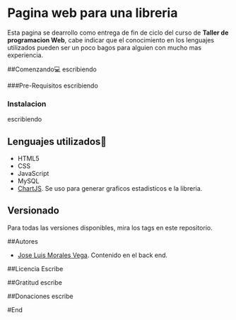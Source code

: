 # Pagina web para una libreria

Esta pagina se dearrollo como entrega de fin de ciclo del curso de **Taller de programacion Web**, cabe indicar que el conocimiento en los lenguajes utilizados pueden ser un poco bagos para alguien con mucho mas experiencia.

##Comenzando💻
escribiendo

###Pre-Requisitos
escribiendo

### Instalacion
escribiendo

## Lenguajes utilizados🤖
- HTML5
- CSS
- JavaScript
- MySQL
- [ChartJS](https://www.chartjs.org/docs/latest/ "ChartJS"). Se uso para generar graficos estadisticos e la libreria.

## Versionado
Para todas las versiones disponibles, mira los tags en este repositorio.

##Autores
- [Jose Luis Morales Vega](https://github.com/jmorales01 "Jose Luis Morales Vega"). Contenido en el back end.

##Licencia
Escribe

##Gratitud
escribe

##Donaciones
escribe


#End